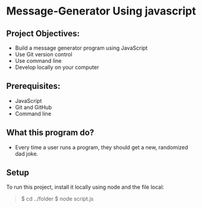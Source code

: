 # Message-Generator Using javascript

## Project Objectives:

+ Build a message generator program using JavaScript
+ Use Git version control
+ Use command line
+ Develop locally on your computer

## Prerequisites:

+ JavaScript
+ Git and GitHub
+ Command line

## What this program do?

+ Every time a user runs a program, they should get a new, randomized dad joke.

## Setup

To run this project, install it locally using node and the file local:

> $ cd ../folder
> $ node script.js


